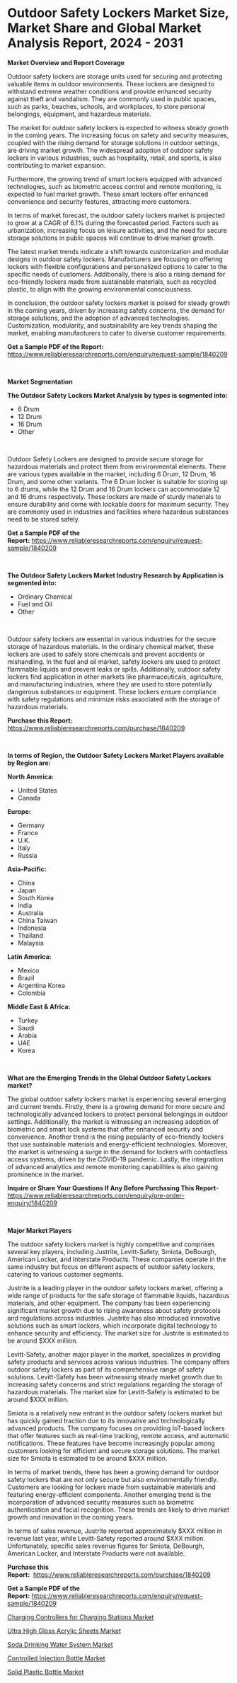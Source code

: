 <p><h1>Outdoor Safety Lockers Market Size, Market Share and Global Market Analysis Report, 2024 - 2031</h1></p><p><strong>Market Overview and Report Coverage</strong></p>
<p><p>Outdoor safety lockers are storage units used for securing and protecting valuable items in outdoor environments. These lockers are designed to withstand extreme weather conditions and provide enhanced security against theft and vandalism. They are commonly used in public spaces, such as parks, beaches, schools, and workplaces, to store personal belongings, equipment, and hazardous materials.</p><p>The market for outdoor safety lockers is expected to witness steady growth in the coming years. The increasing focus on safety and security measures, coupled with the rising demand for storage solutions in outdoor settings, are driving market growth. The widespread adoption of outdoor safety lockers in various industries, such as hospitality, retail, and sports, is also contributing to market expansion.</p><p>Furthermore, the growing trend of smart lockers equipped with advanced technologies, such as biometric access control and remote monitoring, is expected to fuel market growth. These smart lockers offer enhanced convenience and security features, attracting more customers.</p><p>In terms of market forecast, the outdoor safety lockers market is projected to grow at a CAGR of 6.1% during the forecasted period. Factors such as urbanization, increasing focus on leisure activities, and the need for secure storage solutions in public spaces will continue to drive market growth.</p><p>The latest market trends indicate a shift towards customization and modular designs in outdoor safety lockers. Manufacturers are focusing on offering lockers with flexible configurations and personalized options to cater to the specific needs of customers. Additionally, there is also a rising demand for eco-friendly lockers made from sustainable materials, such as recycled plastic, to align with the growing environmental consciousness.</p><p>In conclusion, the outdoor safety lockers market is poised for steady growth in the coming years, driven by increasing safety concerns, the demand for storage solutions, and the adoption of advanced technologies. Customization, modularity, and sustainability are key trends shaping the market, enabling manufacturers to cater to diverse customer requirements.</p></p>
<p><strong>Get a Sample PDF of the Report:</strong> <a href="https://www.reliableresearchreports.com/enquiry/request-sample/1840209">https://www.reliableresearchreports.com/enquiry/request-sample/1840209</a></p>
<p>&nbsp;</p>
<p><strong>Market Segmentation</strong></p>
<p><strong>The Outdoor Safety Lockers Market Analysis by types is segmented into:</strong></p>
<p><ul><li>6 Drum</li><li>12 Drum</li><li>16 Drum</li><li>Other</li></ul></p>
<p>&nbsp;</p>
<p><p>Outdoor Safety Lockers are designed to provide secure storage for hazardous materials and protect them from environmental elements. There are various types available in the market, including 6 Drum, 12 Drum, 16 Drum, and some other variants. The 6 Drum locker is suitable for storing up to 6 drums, while the 12 Drum and 16 Drum lockers can accommodate 12 and 16 drums respectively. These lockers are made of sturdy materials to ensure durability and come with lockable doors for maximum security. They are commonly used in industries and facilities where hazardous substances need to be stored safely.</p></p>
<p><strong>Get a Sample PDF of the Report:</strong>&nbsp;<a href="https://www.reliableresearchreports.com/enquiry/request-sample/1840209">https://www.reliableresearchreports.com/enquiry/request-sample/1840209</a></p>
<p>&nbsp;</p>
<p><strong>The Outdoor Safety Lockers Market Industry Research by Application is segmented into:</strong></p>
<p><ul><li>Ordinary Chemical</li><li>Fuel and Oil</li><li>Other</li></ul></p>
<p>&nbsp;</p>
<p><p>Outdoor safety lockers are essential in various industries for the secure storage of hazardous materials. In the ordinary chemical market, these lockers are used to safely store chemicals and prevent accidents or mishandling. In the fuel and oil market, safety lockers are used to protect flammable liquids and prevent leaks or spills. Additionally, outdoor safety lockers find application in other markets like pharmaceuticals, agriculture, and manufacturing industries, where they are used to store potentially dangerous substances or equipment. These lockers ensure compliance with safety regulations and minimize risks associated with the storage of hazardous materials.</p></p>
<p><strong>Purchase this Report:</strong>&nbsp; <a href="https://www.reliableresearchreports.com/purchase/1840209">https://www.reliableresearchreports.com/purchase/1840209</a></p>
<p>&nbsp;</p>
<p><strong>In terms of Region, the Outdoor Safety Lockers Market Players available by Region are:</strong></p>
<p>
    <p> <strong> North America: </strong>
        <ul>
            <li>United States</li>
            <li>Canada</li>
        </ul>
        </p> 
    <p> <strong> Europe: </strong>
        <ul>
            <li>Germany</li>
            <li>France</li>
            <li>U.K.</li>
            <li>Italy</li>
            <li>Russia</li>
        </ul>
        </p> 
    <p> <strong> Asia-Pacific: </strong>
        <ul>
            <li>China</li>
            <li>Japan</li>
            <li>South Korea</li>
            <li>India</li>
            <li>Australia</li>
            <li>China Taiwan</li>
            <li>Indonesia</li>
            <li>Thailand</li>
            <li>Malaysia</li>
        </ul>
        </p> 
    <p> <strong> Latin America: </strong>
        <ul>
            <li>Mexico</li>
            <li>Brazil</li>
            <li>Argentina Korea</li>
            <li>Colombia</li>
        </ul>
        </p> 
    <p> <strong> Middle East & Africa: </strong>
        <ul>
            <li>Turkey</li>
            <li>Saudi</li>
            <li>Arabia</li>
            <li>UAE</li>
            <li>Korea</li>
        </ul>
    </p>
    </p>
<p>&nbsp;</p>
<p><strong>What are the Emerging Trends in the Global Outdoor Safety Lockers market?</strong></p>
<p><p>The global outdoor safety lockers market is experiencing several emerging and current trends. Firstly, there is a growing demand for more secure and technologically advanced lockers to protect personal belongings in outdoor settings. Additionally, the market is witnessing an increasing adoption of biometric and smart lock systems that offer enhanced security and convenience. Another trend is the rising popularity of eco-friendly lockers that use sustainable materials and energy-efficient technologies. Moreover, the market is witnessing a surge in the demand for lockers with contactless access systems, driven by the COVID-19 pandemic. Lastly, the integration of advanced analytics and remote monitoring capabilities is also gaining prominence in the market.</p></p>
<p><strong>Inquire or Share Your Questions If Any Before Purchasing This Report</strong>- <a href="https://www.reliableresearchreports.com/enquiry/pre-order-enquiry/1840209">https://www.reliableresearchreports.com/enquiry/pre-order-enquiry/1840209</a></p>
<p>&nbsp;</p>
<p><strong>Major Market Players</strong></p>
<p><p>The outdoor safety lockers market is highly competitive and comprises several key players, including Justrite, Levitt-Safety, Smiota, DeBourgh, American Locker, and Interstate Products. These companies operate in the same industry but focus on different aspects of outdoor safety lockers, catering to various customer segments.</p><p>Justrite is a leading player in the outdoor safety lockers market, offering a wide range of products for the safe storage of flammable liquids, hazardous materials, and other equipment. The company has been experiencing significant market growth due to rising awareness about safety protocols and regulations across industries. Justrite has also introduced innovative solutions such as smart lockers, which incorporate digital technology to enhance security and efficiency. The market size for Justrite is estimated to be around $XXX million.</p><p>Levitt-Safety, another major player in the market, specializes in providing safety products and services across various industries. The company offers outdoor safety lockers as part of its comprehensive range of safety solutions. Levitt-Safety has been witnessing steady market growth due to increasing safety concerns and strict regulations regarding the storage of hazardous materials. The market size for Levitt-Safety is estimated to be around $XXX million.</p><p>Smiota is a relatively new entrant in the outdoor safety lockers market but has quickly gained traction due to its innovative and technologically advanced products. The company focuses on providing IoT-based lockers that offer features such as real-time tracking, remote access, and automatic notifications. These features have become increasingly popular among customers looking for efficient and secure storage solutions. The market size for Smiota is estimated to be around $XXX million.</p><p>In terms of market trends, there has been a growing demand for outdoor safety lockers that are not only secure but also environmentally friendly. Customers are looking for lockers made from sustainable materials and featuring energy-efficient components. Another emerging trend is the incorporation of advanced security measures such as biometric authentication and facial recognition. These trends are likely to drive market growth and innovation in the coming years.</p><p>In terms of sales revenue, Justrite reported approximately $XXX million in revenue last year, while Levitt-Safety reported around $XXX million. Unfortunately, specific sales revenue figures for Smiota, DeBourgh, American Locker, and Interstate Products were not available.</p></p>
<p><strong>Purchase this Report:</strong>&nbsp;&nbsp;<a href="https://www.reliableresearchreports.com/purchase/1840209">https://www.reliableresearchreports.com/purchase/1840209</a></p>
<p></p>
<p><strong>Get a Sample PDF of the Report:</strong>&nbsp;<a href="https://www.reliableresearchreports.com/enquiry/request-sample/1840209">https://www.reliableresearchreports.com/enquiry/request-sample/1840209</a></p>
<p><p><a href="https://github.com/irfadac/Market-Research-Report-List-1/blob/main/charging-controllers-for-charging-stations-market.md">Charging Controllers for Charging Stations Market</a></p><p><a href="https://github.com/yoshih12/Market-Research-Report-List-1/blob/main/ultra-high-gloss-acrylic-sheets-market.md">Ultra High Gloss Acrylic Sheets Market</a></p><p><a href="https://github.com/guneycigdem35/Market-Research-Report-List-1/blob/main/soda-drinking-water-system-market.md">Soda Drinking Water System Market</a></p><p><a href="https://github.com/changoleonlaverguenzanoexiste/Market-Research-Report-List-1/blob/main/controlled-injection-bottle-market.md">Controlled Injection Bottle Market</a></p><p><a href="https://github.com/mharielmesa/Market-Research-Report-List-1/blob/main/solid-plastic-bottle-market.md">Solid Plastic Bottle Market</a></p></p>